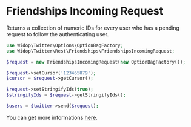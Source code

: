 # Friendships Incoming Request

Returns a collection of numeric IDs for every user who has a pending request to follow the authenticating user.

``` php
use Widop\Twitter\Options\OptionBagFactory;
use Widop\Twitter\Rest\Friendships\FriendshipsIncomingRequest;

$request = new FriendshipsIncomingRequest(new OptionBagFactory());

$request->setCursor('123465879');
$cursor = $request->getCursor();

$request->setStringifyIds(true);
$stringifyIds = $request->getStringifyIds();

$users = $twitter->send($request);
```

You can get more informations [here](https://dev.twitter.com/docs/api/1.1/get/friendships/incoming).
